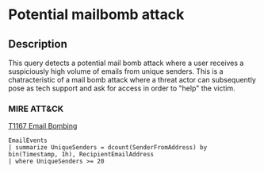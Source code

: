 # Potential mailbomb attack

## Description
This query detects a potential mail bomb attack where a user receives a suspiciously high volume of emails from unique senders. This is a chatracteristic of a mail bomb attack where a threat actor can subsequently pose as tech support and ask for access in order to "help" the victim.

### MIRE ATT&CK
[T1167 Email Bombing](https://attack.mitre.org/techniques/T1667/)

```KQL
EmailEvents
| summarize UniqueSenders = dcount(SenderFromAddress) by bin(Timestamp, 1h), RecipientEmailAddress
| where UniqueSenders >= 20